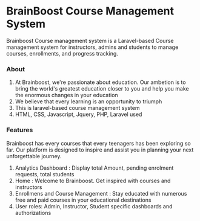 <h1>BrainBoost Course Management System</h1>

Brainboost Course management system is a Laravel-based Course management system for instructors, admins and students to manage courses, enrollments, and progress tracking. 

<h3>About</h3>
<ol>
    <li>At Brainboost, we're passionate about education. Our ambetion is to bring the world's greatest education closer to you and help you make the enormous changes in your education</li>
    <li>We believe that every learning is an opportunity to triumph</li>
    <li>This is laravel-based course management system</li>
    <li>HTML, CSS, Javascript, Jquery, PHP, Laravel used</li>
</ol>

<h3>Features</h3>
<p>Brainboost has every courses that every teenagers has been exploring so far. Our platform is designed to inspire and assist you in planning your next unforgettable journey.</p>
<ol>
    <li>Analytics Dashboard : Display total Amount, pending enrolment requests, total students</li>
    <li>Home : Welcome to Brainboost. Get inspired with courses and instructors</li>
    <li>Enrollmens and Course Management : Stay educated with numerous free and paid courses in your educational destinations</li>
    <li>User roles: Admin, Instructor, Student specific dashboards and authorizations</li>
</ol>
